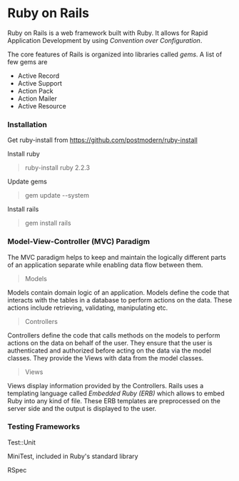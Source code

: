 # Ruby on Rails

Ruby on Rails is a web framework built with Ruby. It allows for Rapid Application Development by using 
*Convention over Configuration*.

The core features of Rails is organized into libraries called *gems*. A list of few gems are

* Active Record
* Active Support
* Action Pack
* Action Mailer
* Active Resource

### Installation

Get ruby-install from 
https://github.com/postmodern/ruby-install

Install ruby
> ruby-install ruby 2.2.3

Update gems 
> gem update --system

Install rails
> gem install rails


### Model-View-Controller (MVC) Paradigm

The MVC paradigm helps to keep and maintain the logically different parts of an application separate while enabling data flow between them.

> Models

Models contain domain logic of an application. Models define the code that interacts with the tables in a database to perform actions on the data. These actions include retrieving, validating, manipulating etc.

> Controllers 

Controllers define the code that calls methods on the models to perform actions on the data on behalf of the user. 
They ensure that the user is authenticated and authorized before acting on the data via the model classes. They provide the Views with data from the model classes. 

> Views

Views display information provided by the Controllers. Rails uses a templating language called *Embedded Ruby (ERB)* which allows to embed Ruby into any kind of file. These ERB templates are preprocessed on the server side and the output is displayed to the user. 

### Testing Frameworks

Test::Unit 

MiniTest, included in Ruby's standard library

RSpec



